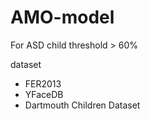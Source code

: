 # AMO-model

For ASD child
threshold > 60% 

dataset
- FER2013
- YFaceDB
- Dartmouth Children Dataset 
